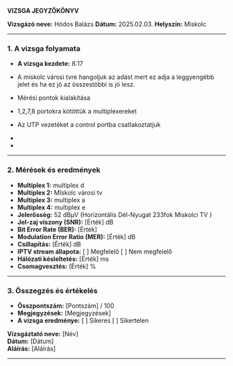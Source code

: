 **VIZSGA JEGYZŐKÖNYV**

**Vizsgázó neve:** Hódos Balázs
**Dátum:** 2025.02.03.
**Helyszín:** Miskolc  

---

### **1. A vizsga folyamata**
- **A vizsga kezdete:** 8:17

- A miskolc városi tvre hangoljuk az adást mert ez adja a leggyengébb jelet és ha ez jó az összestöbbi is jó lesz.
- Mérési pontok kialakítása
- 1,2,7,8 portokra kötöttük a multiplexereket
- Az UTP vezetéket a control portba csatlakoztatjuk
- 
- 
---

### **2. Mérések és eredmények**

- **Multiplex 1:** multiplex d  
- **Multiplex 2:** MIskolc városi tv
- **Multiplex 3:** multiplex a
- **Multiplex 4:** multiplex e
- **Jelerősség:** 52 dBµV  (Horizontális Dél-Nyugat 233fok Miskolci TV )
- **Jel-zaj viszony (SNR):** [Érték] dB  
- **Bit Error Rate (BER):** [Érték]  
- **Modulation Error Ratio (MER):** [Érték] dB  
- **Csillapítás:** [Érték] dB  
- **IPTV stream állapota:** [ ] Megfelelő [ ] Nem megfelelő  
- **Hálózati késleltetés:** [Érték] ms  
- **Csomagvesztés:** [Érték] %  

---

### **3. Összegzés és értékelés**
- **Összpontszám:** [Pontszám] / 100  
- **Megjegyzések:** [Megjegyzések]  
- **A vizsga eredménye:** [ ] Sikeres [ ] Sikertelen  

**Vizsgáztató neve:** [Név]  
**Dátum:** [Dátum]  
**Aláírás:** [Aláírás]  

---


